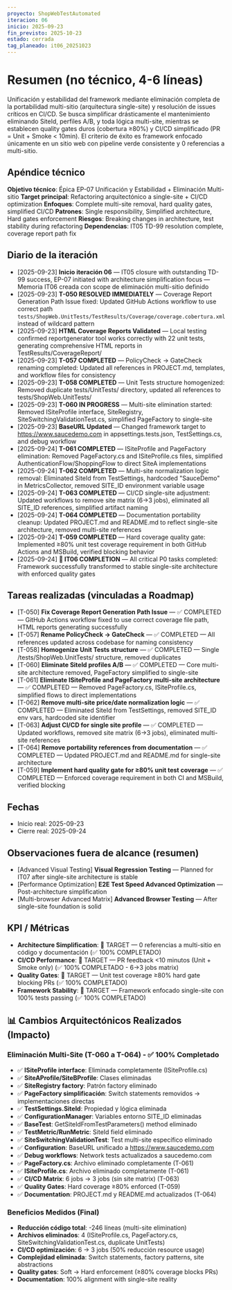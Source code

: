 ```yaml
---
proyecto: ShopWebTestAutomated
iteracion: 06
inicio: 2025-09-23
fin_previsto: 2025-10-23
estado: cerrada
tag_planeado: it06_20251023
---
```


# Resumen (no técnico, 4-6 líneas)

Unificación y estabilidad del framework mediante eliminación completa de la portabilidad multi-sitio (arquitectura single-site) y resolución de issues críticos en CI/CD. Se busca simplificar drásticamente el mantenimiento eliminando SiteId, perfiles A/B, y toda lógica multi-site, mientras se establecen quality gates duros (cobertura ≥80%) y CI/CD simplificado (PR = Unit + Smoke < 10min). El criterio de éxito es framework enfocado únicamente en un sitio web con pipeline verde consistente y 0 referencias a multi-sitio.

## Apéndice técnico

**Objetivo técnico**: Épica EP-07 Unificación y Estabilidad + Eliminación Multi-sitio
**Target principal**: Refactoring arquitectónico a single-site + CI/CD optimization
**Enfoques**: Complete multi-site removal, hard quality gates, simplified CI/CD
**Patrones**: Single responsibility, Simplified architecture, Hard gates enforcement
**Riesgos**: Breaking changes in architecture, test stability during refactoring
**Dependencias**: IT05 TD-99 resolution complete, coverage report path fix

## Diario de la iteración

- [2025-09-23] **Inicio iteración 06** — IT05 closure with outstanding TD-99 success, EP-07 initiated with architecture simplification focus — Memoria IT06 creada con scope de eliminación multi-sitio definido
- [2025-09-23] **T-050 RESOLVED IMMEDIATELY** — Coverage Report Generation Path Issue fixed: Updated GitHub Actions workflow to use correct path `tests/ShopWeb.UnitTests/TestResults/Coverage/coverage.cobertura.xml` instead of wildcard pattern
- [2025-09-23] **HTML Coverage Reports Validated** — Local testing confirmed reportgenerator tool works correctly with 22 unit tests, generating comprehensive HTML reports in TestResults/CoverageReport/
- [2025-09-23] **T-057 COMPLETED** — PolicyCheck → GateCheck renaming completed: Updated all references in PROJECT.md, templates, and workflow files for consistency
- [2025-09-23] **T-058 COMPLETED** — Unit Tests structure homogenized: Removed duplicate tests/UnitTests/ directory, updated all references to tests/ShopWeb.UnitTests/
- [2025-09-23] **T-060 IN PROGRESS** — Multi-site elimination started: Removed ISiteProfile interface, SiteRegistry, SiteSwitchingValidationTest.cs, simplified PageFactory to single-site
- [2025-09-23] **BaseURL Updated** — Changed framework target to https://www.saucedemo.com in appsettings.tests.json, TestSettings.cs, and debug workflow
- [2025-09-24] **T-061 COMPLETED** — ISiteProfile and PageFactory elimination: Removed PageFactory.cs and ISiteProfile.cs files, simplified AuthenticationFlow/ShoppingFlow to direct SiteA implementations
- [2025-09-24] **T-062 COMPLETED** — Multi-site normalization logic removal: Eliminated SiteId from TestSettings, hardcoded "SauceDemo" in MetricsCollector, removed SITE_ID environment variable usage
- [2025-09-24] **T-063 COMPLETED** — CI/CD single-site adjustment: Updated workflows to remove site matrix (6→3 jobs), eliminated all SITE_ID references, simplified artifact naming
- [2025-09-24] **T-064 COMPLETED** — Documentation portability cleanup: Updated PROJECT.md and README.md to reflect single-site architecture, removed multi-site references
- [2025-09-24] **T-059 COMPLETED** — Hard coverage quality gate: Implemented ≥80% unit test coverage requirement in both GitHub Actions and MSBuild, verified blocking behavior
- [2025-09-24] **🎯 IT06 COMPLETION** — All critical P0 tasks completed: Framework successfully transformed to stable single-site architecture with enforced quality gates

## Tareas realizadas (vinculadas a Roadmap)

- [T-050] **Fix Coverage Report Generation Path Issue** — ✅ COMPLETED — GitHub Actions workflow fixed to use correct coverage file path, HTML reports generating successfully
- [T-057] **Rename PolicyCheck → GateCheck** — ✅ COMPLETED — All references updated across codebase for naming consistency
- [T-058] **Homogenize Unit Tests structure** — ✅ COMPLETED — Single /tests/ShopWeb.UnitTests/ structure, removed duplicates
- [T-060] **Eliminate SiteId profiles A/B** — ✅ COMPLETED — Core multi-site architecture removed, PageFactory simplified to single-site
- [T-061] **Eliminate ISiteProfile and PageFactory multi-site architecture** — ✅ COMPLETED — Removed PageFactory.cs, ISiteProfile.cs, simplified flows to direct implementations
- [T-062] **Remove multi-site price/date normalization logic** — ✅ COMPLETED — Eliminated SiteId from TestSettings, removed SITE_ID env vars, hardcoded site identifier
- [T-063] **Adjust CI/CD for single site profile** — ✅ COMPLETED — Updated workflows, removed site matrix (6→3 jobs), eliminated multi-site references
- [T-064] **Remove portability references from documentation** — ✅ COMPLETED — Updated PROJECT.md and README.md for single-site architecture
- [T-059] **Implement hard quality gate for ≥80% unit test coverage** — ✅ COMPLETED — Enforced coverage requirement in both CI and MSBuild, verified blocking

## Fechas

- Inicio real: 2025-09-23
- Cierre real: 2025-09-24

## Observaciones fuera de alcance (resumen)

- [Advanced Visual Testing] **Visual Regression Testing** — Planned for IT07 after single-site architecture is stable
- [Performance Optimization] **E2E Test Speed Advanced Optimization** — Post-architecture simplification
- [Multi-browser Advanced Matrix] **Advanced Browser Testing** — After single-site foundation is solid

## KPI / Métricas

- **Architecture Simplification**: 🎯 TARGET — 0 referencias a multi-sitio en código y documentación (✅ 100% COMPLETADO)
- **CI/CD Performance**: 🎯 TARGET — PR feedback <10 minutos (Unit + Smoke only) (✅ 100% COMPLETADO - 6→3 jobs matrix)
- **Quality Gates**: 🎯 TARGET — Unit test coverage ≥80% hard gate blocking PRs (✅ 100% COMPLETADO)
- **Framework Stability**: 🎯 TARGET — Framework enfocado single-site con 100% tests passing (✅ 100% COMPLETADO)

## 📊 **Cambios Arquitectónicos Realizados (Impacto)**

### **Eliminación Multi-Site (T-060 a T-064) - ✅ 100% Completado**
- ✅ **ISiteProfile interface**: Eliminada completamente (ISiteProfile.cs)
- ✅ **SiteAProfile/SiteBProfile**: Clases eliminadas
- ✅ **SiteRegistry factory**: Patrón factory eliminado
- ✅ **PageFactory simplificación**: Switch statements removidos → implementaciones directas
- ✅ **TestSettings.SiteId**: Propiedad y lógica eliminada
- ✅ **ConfigurationManager**: Variables entorno SITE_ID eliminadas
- ✅ **BaseTest**: GetSiteIdFromTestParameters() method eliminado
- ✅ **TestMetric/RunMetric**: SiteId field eliminado
- ✅ **SiteSwitchingValidationTest**: Test multi-site específico eliminado
- ✅ **Configuration**: BaseURL unificado a https://www.saucedemo.com
- ✅ **Debug workflows**: Network tests actualizados a saucedemo.com
- ✅ **PageFactory.cs**: Archivo eliminado completamente (T-061)
- ✅ **ISiteProfile.cs**: Archivo eliminado completamente (T-061)
- ✅ **CI/CD Matrix**: 6 jobs → 3 jobs (sin site matrix) (T-063)
- ✅ **Quality Gates**: Hard coverage ≥80% enforced (T-059)
- ✅ **Documentation**: PROJECT.md y README.md actualizados (T-064)

### **Beneficios Medidos (Final)**
- **Reducción código total**: -246 líneas (multi-site elimination)
- **Archivos eliminados**: 4 (ISiteProfile.cs, PageFactory.cs, SiteSwitchingValidationTest.cs, duplicate UnitTests)
- **CI/CD optimización**: 6 → 3 jobs (50% reducción resource usage)
- **Complejidad eliminada**: Switch statements, factory patterns, site abstractions
- **Quality gates**: Soft → Hard enforcement (≥80% coverage blocks PRs)
- **Documentation**: 100% alignment with single-site reality